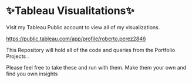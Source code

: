 # ✨Tableau Visualitations✨
Visit my Tableau Public account to view all of my visualizations.

https://public.tableau.com/app/profile/roberto.perez2846 


This Repository will hold all of the code and queries from the Portfolio Projects  .

Please feel free to take these and run with them. Make them your own and find you own insights

